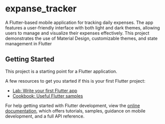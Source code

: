 # expanse_tracker

A Flutter-based mobile application for tracking daily expenses. The app features a user-friendly interface with both light and dark themes, allowing users to manage and visualize their expenses effectively. This project demonstrates the use of Material Design, customizable themes, and state management in Flutter

## Getting Started

This project is a starting point for a Flutter application.

A few resources to get you started if this is your first Flutter project:

- [Lab: Write your first Flutter app](https://docs.flutter.dev/get-started/codelab)
- [Cookbook: Useful Flutter samples](https://docs.flutter.dev/cookbook)

For help getting started with Flutter development, view the
[online documentation](https://docs.flutter.dev/), which offers tutorials,
samples, guidance on mobile development, and a full API reference.
